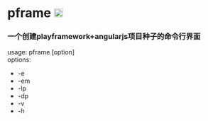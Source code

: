 # pframe <a href="https://badge.fury.io/js/pframe"><img src="https://badge.fury.io/js/pframe.svg" alt="npm version" height="20"></a><br>
<h3>一个创建playframework+angularjs项目种子的命令行界面
</h3>
<p>
	<div>usage: pframe [option]</div>
	<div>options:</div>
	<ul>
		<li>-e</li>
		<li>-em</li>
		<li>-lp</li>
		<li>-dp</li>
		<li>-v</li>
		<li>-h</li>
	</ul>
</p>